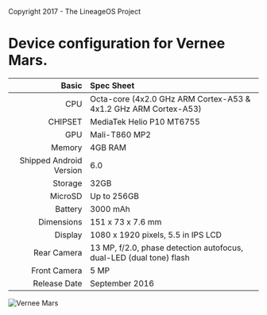 Copyright 2017 - The LineageOS Project

Device configuration for Vernee Mars.
=====================================

Basic   | Spec Sheet
-------:|:-------------------------
CPU     | Octa-core (4x2.0 GHz ARM Cortex-A53 & 4x1.2 GHz ARM Cortex-A53)
CHIPSET | MediaTek Helio P10 MT6755
GPU     | Mali-T860 MP2
Memory  |4GB RAM
Shipped Android Version | 6.0
Storage | 32GB
MicroSD | Up to 256GB
Battery | 3000 mAh
Dimensions | 151 x 73 x 7.6 mm
Display | 1080 x 1920 pixels, 5.5 in IPS LCD
Rear Camera  | 13 MP, f/2.0, phase detection autofocus, dual-LED (dual tone) flash
Front Camera | 5 MP
Release Date | September 2016


![Vernee Mars](https://ae01.alicdn.com/kf/HTB16FkmOpXXXXaCXpXXq6xXFXXXr/Vernee-Mars-4G-Fingerprint-ID-5-5-FHD-Smartphone-Android-6-0-MTK6755-Helio-P10-Octa.jpg "Vernee Mars")
